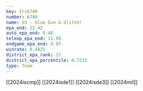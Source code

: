 ```yaml
---
key: frc6740
number: 6740
name: G3 - Glue Gun & Glitter
epa_end: 22.42
auto_epa_end: 9.48
teleop_epa_end: 11.98
endgame_epa_end: 0.97
winrate: 0.4825
district_epa_rank: 17
district_epa_percentile: 0.7213
type: Team
---
```

[[2024iscmp]]
[[2024isde1]]
[[2024isde3]]
[[2024mil]]

